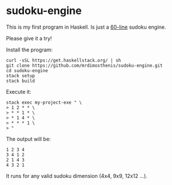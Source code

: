 # sudoku-engine

This is my first program in Haskell. Is just a [60-line](https://github.com/mrdimosthenis/sudoku-engine/blob/master/src/Traverse.hs) sudoku engine.

Please give it a try!

Install the program:
```
curl -sSL https://get.haskellstack.org/ | sh
git clone https://github.com/mrdimosthenis/sudoku-engine.git
cd sudoku-engine
stack setup
stack build
```

Execute it:
```
stack exec my-project-exe " \
> 1 2 * * \
> * * 1 * \
> * 1 4 * \
> * * * 1 \
> "
```

The output will be:
```
1 2 3 4
3 4 1 2
2 1 4 3
4 3 2 1
```

It runs for any valid sudoku dimension (4x4, 9x9, 12x12 ...).